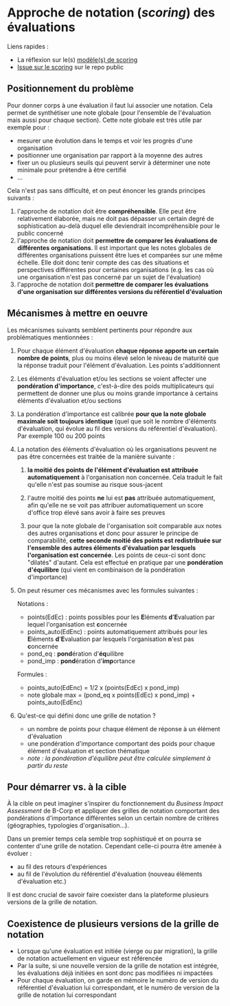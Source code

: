 # Approche de notation (_scoring_) des évaluations

Liens rapides :

- La réflexion sur le(s) [modèle(s) de scoring](https://docs.google.com/spreadsheets/d/1QhvOTsPpNhNcLlt7z_-vL3EBCRAxhjrhy_ybYKcDuFM/edit?usp=sharing)
- [Issue sur le scoring](https://github.com/SubstraFoundation/referentiel-evaluation-dsrc/issues/38) sur le repo public

## Positionnement du problème

Pour donner corps à une évaluation il faut lui associer une notation. Cela permet de synthétiser une note globale (pour l'ensemble de l'évaluation mais aussi pour chaque section). Cette note globale est très utile par exemple pour :

- mesurer une évolution dans le temps et voir les progrès d'une organisation
- positionner une organisation par rapport à la moyenne des autres
- fixer un ou plusieurs seuils qui peuvent servir à déterminer une note minimale pour prétendre à être certifié
- ...

Cela n'est pas sans difficulté, et on peut énoncer les grands principes suivants :

1. l'approche de notation doit être **compréhensible**. Elle peut être relativement élaborée, mais ne doit pas dépasser un certain degré de sophistication au-delà duquel elle deviendrait incompréhensible pour le public concerné
1. l'approche de notation doit **permettre de comparer les évaluations de différentes organisations**. Il est important que les notes globales de différentes organisations puissent être lues et comparées sur une même échelle. Elle doit donc tenir compte des cas des situations et perspectives différentes pour certaines organisations (e.g. les cas où une organisation n'est pas concerné par un sujet de l'évaluation)
1. l'approche de notation doit **permettre de comparer les évaluations d'une organisation sur différentes versions du référentiel d'évaluation**

## Mécanismes à mettre en oeuvre

Les mécanismes suivants semblent pertinents pour répondre aux problématiques mentionnées :

1. Pour chaque élément d'évaluation **chaque réponse apporte un certain nombre de points**, plus ou moins élevé selon le niveau de maturité que la réponse traduit pour l'élément d'évaluation. Les points s'additionnent

1. Les éléments d'évaluation et/ou les sections se voient affecter une **pondération d'importance**, c'est-à-dire des poids multiplicateurs qui permettent de donner une plus ou moins grande importance à certains éléments d'évaluation et/ou sections

1. La pondération d'importance est calibrée **pour que la note globale maximale soit toujours identique** (quel que soit le nombre d'éléments d'évaluation, qui évolue au fil des versions du référentiel d'évaluation). Par exemple 100 ou 200 points

1. La notation des éléments d'évaluation où les organisations peuvent ne pas être concernées est traitée de la manière suivante :

   1. **la moitié des points de l'élément d'évaluation est attribuée automatiquement** à l'organisation non concernée. Cela traduit le fait qu'elle n'est pas soumise au risque sous-jacent

   1. l'autre moitié des points **ne** lui est **pas** attribuée automatiquement, afin qu'elle ne se voit pas attribuer automatiquement un score d'office trop élevé sans avoir à faire ses preuves

   1. pour que la note globale de l'organisation soit comparable aux notes des autres organisations et donc pour assurer le principe de comparabilité, **cette seconde moitié des points est redistribuée sur l'ensemble des autres éléments d'évaluation par lesquels l'organisation est concernée**. Les points de ceux-ci sont donc "dilatés" d'autant. Cela est effectué en pratique par une **pondération d'équilibre** (qui vient en combinaison de la pondération d'importance)

1. On peut résumer ces mécanismes avec les formules suivantes :

   Notations :  

   - points(EdEc) : points possibles pour les **E**léments **d**'**E**valuation par lequel l'organisation est **c**oncernée
   - points_auto(EdEnc) : points automatiquement attribués pour les **E**léments **d**'**E**valuation par lesquels l'organisation **n**'est pas **c**oncernée
   - pond_eq : **pond**ération d'**éq**uilibre
   - pond_imp : **pond**ération d'**imp**ortance

   Formules :

   - points_auto(EdEnc) = 1/2 x (points(EdEc) x pond_imp)
   - note globale max = (pond_eq x points(EdEc) x pond_imp) + points_auto(EdEnc)

1. Qu'est-ce qui défini donc une grille de notation ?

   - un nombre de points pour chaque élément de réponse à un élément d'évaluation
   - une pondération d'importance comportant des poids pour chaque élément d'évaluation et section thématique
   - _note : la pondération d'équilibre peut être calculée simplement à partir du reste_

## Pour démarrer vs. à la cible

À la cible on peut imaginer s'inspirer du fonctionnement du _Business Impact Assessment_ de B-Corp et appliquer des grilles de notation comportant des pondérations d'importance différentes selon un certain nombre de critères (géographies, typologies d'organisation...).

Dans un premier temps cela semble trop sophistiqué et on pourra se contenter d'une grille de notation. Cependant celle-ci pourra être amenée à évoluer :

- au fil des retours d'expériences
- au fil de l'évolution du référentiel d'évaluation (nouveau éléments d'évaluation etc.)

Il est donc crucial de savoir faire coexister dans la plateforme plusieurs versions de la grille de notation.

## Coexistence de plusieurs versions de la grille de notation

- Lorsque qu'une évaluation est initiée (vierge ou par migration), la grille de notation actuellement en vigueur est référencée
- Par la suite, si une nouvelle version de la grille de notation est intégrée, les évaluations déjà initiées en sont donc pas modifiées ni impactées
- Pour chaque évaluation, on garde en mémoire le numéro de version du référentiel d'évaluation lui correspondant, et le numéro de version de la grille de notation lui correspondant